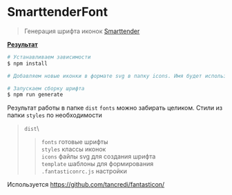 # SmarttenderFont

> Генерация шрифта иконок [Smarttender](https://smarttender.biz/)

**<a href="https://htmlpreview.github.io/?https://github.com/uhodav/smarttender-fonts/blob/main/dist/icon.html#/bored" target="_blank">Результат</a>**

```bash
# Устанавливаем зависимости
$ npm install

# Добавляем новые иконки в формате svg в папку icons. Имя будет использовано для созданного класса

# Запускаем сборку шрифта
$ npm run generate
```

Результат работы в папке `dist`
`fonts` можно забирать целиком.
Стили из папки `styles` по необходимости

>`dist`\
>> `fonts`        готовые шрифты\
>> `styles`       классы иконок\
`icons`             файлы svg для создания шрифта\
`template`          шаблоны для формирования\
`.fantasticonrc.js` настройки


Используется https://github.com/tancredi/fantasticon/
